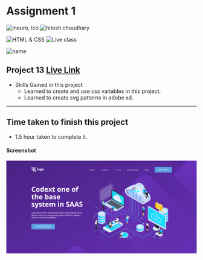 # Assignment 1

![ineuro, lco](https://img.shields.io/badge/iNeuron-LCO-green)
![hitesh choudhary](https://img.shields.io/badge/Hitesh--Choudhary-Full--stack--JS--bootcamp-red)

![HTML & CSS](https://img.shields.io/badge/HTML-CSS-orange)
![Live class](https://img.shields.io/badge/LIVE--CLASS-PROJECT--13-lightgrey)

![name](https://img.shields.io/badge/Kaushal--Mehta-MCA--last--year-lightgrey)

## Project 13 [Live Link](#)

-   Skills Gained in this project
    -   Learned to create and use css variables in this project.
    -   Learned to create svg patterns in adobe xd.

---

## Time taken to finish this project

-   1.5 hour taken to complete it.

#### Screenshot

![Desktop](./screenshots/project-13.png)
